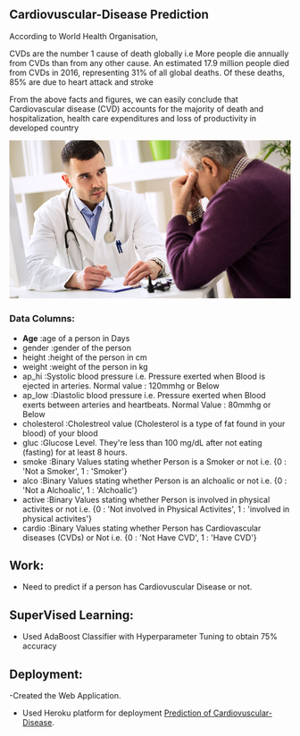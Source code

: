 ## Cardiovuscular-Disease Prediction 

According to World Health Organisation,

CVDs are the number 1 cause of death globally i.e More people die annually from CVDs than from any other cause. An estimated 17.9 million people died from CVDs in 2016, representing 31% of all global deaths. Of these deaths, 85% are due to heart attack and stroke

From the above facts and figures, we can easily conclude that Cardiovascular disease (CVD) accounts for the majority of death and hospitalization, health care expenditures and loss of productivity in developed country

<img src = '/Medical.jpg'>

### Data Columns:
- **Age** :age of a person in Days
- gender :gender of the person
- height :height of the person in cm
- weight :weight of the person in kg
- ap_hi :Systolic blood pressure i.e. Pressure exerted when Blood is ejected in arteries. Normal value : 120mmhg or Below
- ap_low :Diastolic blood pressure i.e. Pressure exerted when Blood exerts between arteries and heartbeats. Normal Value : 80mmhg or Below
- cholesterol :Cholestreol value (Cholesterol is a type of fat found in your blood) of your blood
- gluc :Glucose Level. They're less than 100 mg/dL after not eating (fasting) for at least 8 hours. 
- smoke :Binary Values stating whether Person is a Smoker or not i.e. {0 : 'Not a Smoker', 1 : 'Smoker'}
- alco :Binary Values stating whether Person is an alchoalic or not i.e. {0 : 'Not a Alchoalic', 1 : 'Alchoalic'}
- active :Binary Values stating whether Person is involved in physical activites or not i.e. {0 : 'Not involved in Physical Activites', 1 : 'involved in physical activites'}
- cardio :Binary Values stating whether Person has Cardiovascular diseases (CVDs) or Not i.e. {0 : 'Not Have CVD', 1 : 'Have CVD'}

## Work:
- Need to predict if a person has Cardiovuscular Disease or not.

## SuperVised Learning:
- Used AdaBoost Classifier with Hyperparameter Tuning to obtain 75% accuracy

## Deployment:
 -Created the Web Application.
- Used Heroku platform for deployment [Prediction of Cardiovuscular-Disease](http://cardiodiseasepredict.herokuapp.com/).


